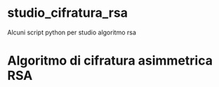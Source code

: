 # studio_cifratura_rsa
Alcuni script python per studio algoritmo rsa

# Algoritmo di cifratura asimmetrica RSA
